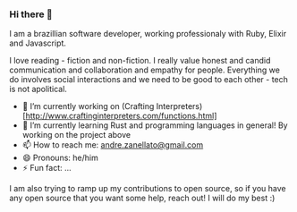 ### Hi there 👋

I am a brazillian software developer, working professionaly with Ruby, Elixir and Javascript. 

I love reading - fiction and non-fiction. I really value honest and candid communication and collaboration and 
empathy for people.
Everything we do involves social interactions and we need to be good to each other - tech is not apolitical.


- 🔭 I’m currently working on (Crafting Interpreters)[http://www.craftinginterpreters.com/functions.html]
- 🌱 I’m currently learning Rust and programming languages in general! By working on the project above
- 📫 How to reach me: andre.zanellato@gmail.com
- 😄 Pronouns: he/him 
- ⚡ Fun fact: ...


I am also trying to ramp up my contributions to open source, so if you have any open source that you want some help, reach out! I will do my best :)
